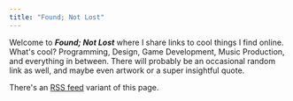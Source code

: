```yaml
---
title: "Found; Not Lost"
---
```


Welcome to _**Found; Not Lost**_ where I share links to cool things I find online. What's cool? Programming, Design, Game Development, Music Production, and everything in between. There will probably be an occasional random link as well, and maybe even artwork or a super insightful quote.

There's an [RSS feed]() variant of this page.
